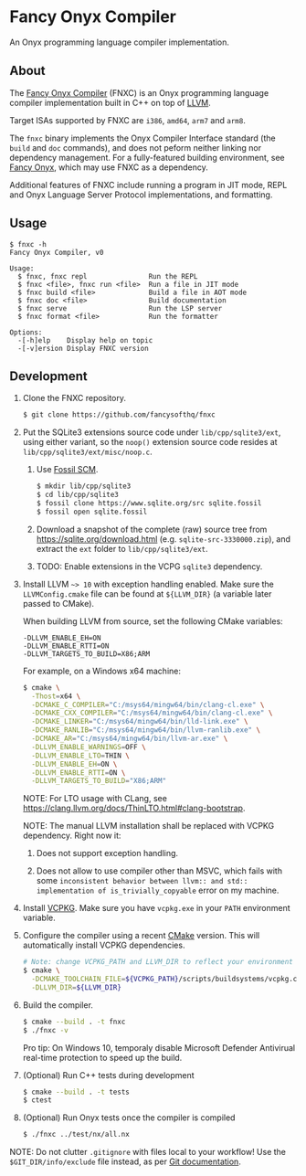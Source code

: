 # Fancy Onyx Compiler

An Onyx programming language compiler implementation.

## About

The [Fancy Onyx Compiler](https://fnxc.fancysoft.xyz) (FNXC) is an Onyx programming language compiler implementation built in C++ on top of [LLVM](http://llvm.org/).

Target ISAs supported by FNXC are `i386`, `amd64`, `arm7` and `arm8`.

The `fnxc` binary implements the Onyx Compiler Interface standard (the `build` and `doc` commands), and does not peform neither linking nor dependency management.
For a fully-featured building environment, see [Fancy Onyx](https://fnx.fancysoft.xyz), which may use FNXC as a dependency.

Additional features of FNXC include running a program in JIT mode, REPL and Onyx Language Server Protocol implementations, and formatting.

## Usage

```console
$ fnxc -h
Fancy Onyx Compiler, v0

Usage:
  $ fnxc, fnxc repl               Run the REPL
  $ fnxc <file>, fnxc run <file>  Run a file in JIT mode
  $ fnxc build <file>             Build a file in AOT mode
  $ fnxc doc <file>               Build documentation
  $ fnxc serve                    Run the LSP server
  $ fnxc format <file>            Run the formatter

Options:
  -[-h]elp    Display help on topic
  -[-v]ersion Display FNXC version
```

## Development

1. Clone the FNXC repository.

    ```sh
    $ git clone https://github.com/fancysofthq/fnxc
    ```

1. Put the SQLite3 extensions source code under `lib/cpp/sqlite3/ext`, using either variant, so the `noop()` extension source code resides at `lib/cpp/sqlite3/ext/misc/noop.c`.

    1. Use [Fossil SCM](https://fossil-scm.org/).

        ```sh
        $ mkdir lib/cpp/sqlite3
        $ cd lib/cpp/sqlite3
        $ fossil clone https://www.sqlite.org/src sqlite.fossil
        $ fossil open sqlite.fossil
        ```

    1. Download a snapshot of the complete (raw) source tree from https://sqlite.org/download.html (e.g. `sqlite-src-3330000.zip`), and extract the `ext` folder to `lib/cpp/sqlite3/ext`.

    1. TODO: Enable extensions in the VCPG `sqlite3` dependency.

1. Install LLVM `~> 10` with exception handling enabled.
Make sure the `LLVMConfig.cmake` file can be found at `${LLVM_DIR}` (a variable later passed to CMake).

    When building LLVM from source, set the following CMake variables:

    ```
    -DLLVM_ENABLE_EH=ON
    -DLLVM_ENABLE_RTTI=ON
    -DLLVM_TARGETS_TO_BUILD=X86;ARM
    ```

    For example, on a Windows x64 machine:

    ```sh
    $ cmake \
      -Thost=x64 \
      -DCMAKE_C_COMPILER="C:/msys64/mingw64/bin/clang-cl.exe" \
      -DCMAKE_CXX_COMPILER="C:/msys64/mingw64/bin/clang-cl.exe" \
      -DCMAKE_LINKER="C:/msys64/mingw64/bin/lld-link.exe" \
      -DCMAKE_RANLIB="C:/msys64/mingw64/bin/llvm-ranlib.exe" \
      -DCMAKE_AR="C:/msys64/mingw64/bin/llvm-ar.exe" \
      -DLLVM_ENABLE_WARNINGS=OFF \
      -DLLVM_ENABLE_LTO=THIN \
      -DLLVM_ENABLE_EH=ON \
      -DLLVM_ENABLE_RTTI=ON \
      -DLLVM_TARGETS_TO_BUILD="X86;ARM"
    ```

    NOTE: For LTO usage with CLang, see https://clang.llvm.org/docs/ThinLTO.html#clang-bootstrap.

    NOTE: The manual LLVM installation shall be replaced with VCPKG dependency.
    Right now it:

      1. Does not support exception handling.

      1. Does not allow to use compiler other than MSVC, which fails with some `inconsistent behavior between llvm:: and std:: implementation of is_trivially_copyable` error on my machine.

1. Install [VCPKG](https://github.com/Microsoft/vcpkg).
Make sure you have `vcpkg.exe` in your `PATH` environment variable.

1. Configure the compiler using a recent [CMake](https://cmake.org/) version.
This will automatically install VCPKG  dependencies.

    ```sh
    # Note: change VCPKG_PATH and LLVM_DIR to reflect your environment
    $ cmake \
      -DCMAKE_TOOLCHAIN_FILE=${VCPKG_PATH}/scripts/buildsystems/vcpkg.cmake \
      -DLLVM_DIR=${LLVM_DIR}
    ```

1. Build the compiler.

    ```sh
    $ cmake --build . -t fnxc
    $ ./fnxc -v
    ```

    Pro tip: On Windows 10, temporaly disable Microsoft Defender Antivirual real-time protection to speed up the build.

1. (Optional) Run C++ tests during development

    ```sh
    $ cmake --build . -t tests
    $ ctest
    ```

1. (Optional) Run Onyx tests once the compiler is compiled

    ```sh
    $ ./fnxc ../test/nx/all.nx
    ```

NOTE: Do not clutter `.gitignore` with files local to your workflow!
Use the `$GIT_DIR/info/exclude` file instead, as per [Git documentation](https://git-scm.com/docs/gitignore).
